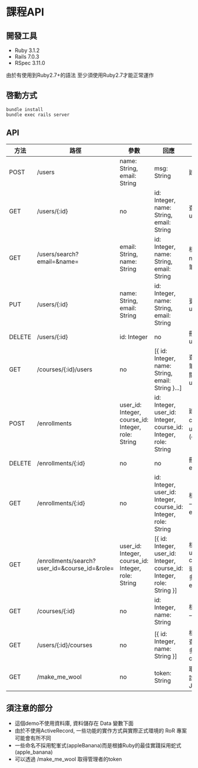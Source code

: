 # 課程API

##  開發工具
- Ruby 3.1.2
- Rails 7.0.3
- RSpec 3.11.0

由於有使用到Ruby2.7+的語法
至少須使用Ruby2.7才能正常運作

## 啓動方式
```
bundle install
bundle exec rails server
```

## API

|方法|路徑|參數|回應|解釋|
|---|---|---|---|---|
|POST|/users|name: String, email: String|msg: String|建立user|
|GET|/users/{:id}|no|id: Integer, name: String, email: String|查詢一筆user|
|GET|/users/search?email=&name=|email: String, name: String|id: Integer, name: String, email: String|根據email或name查詢一筆user|
|PUT|/users/{:id}|name: String, email: String|id: Integer, name: String, email: String|更新一筆user|
|DELETE|/users/{:id}|id: Integer|no|刪除一筆user|
|GET|/courses/{:id}/users|no|[{ id: Integer, name: String, email: String }...]|查詢與某一筆course相關的所有users|
|POST|/enrollments|user_id: Integer, course_id: Integer, role: String|id: Integer, user_id: Integer, course_id: Integer, role: String|建立一筆course與user的關聯(enrollment)|
|DELETE|/enrollments/{:id}|no|no|刪除一筆enrollment|
|GET|/enrollments/{:id}|no|id: Integer, user_id: Integer, course_id: Integer, role: String|根據id查詢一筆enrollment|
|GET|/enrollments/search?user_id=&course_id=&role=|user_id: Integer, course_id: Integer, role: String|[{ id: Integer, user_id: Integer, course_id: Integer, role: String }]|根據 user_id, course_id, 或 role 查詢多筆 enrollments|
|GET|/courses/{:id}|no|id: Integer, name: String|根據id查詢一筆course|
|GET|/users/{:id}/courses|no|[{ id: Integer, name: String }]|根據user_id查詢相關的多筆courses|
|GET|/make_me_wool|no|token: String|取得用於測試的admin JWT token|


## 須注意的部分

- 這個demo不使用資料庫, 資料儲存在 Data 變數下面
- 由於不使用ActiveRecord, 一些功能的實作方式與實際正式環境的 RoR 專案可能會有所不同
- 一些命名不採用駝峯式(appleBanana)而是根據Ruby的最佳實踐採用蛇式(apple_banana)
- 可以透過 /make_me_wool 取得管理者的token
